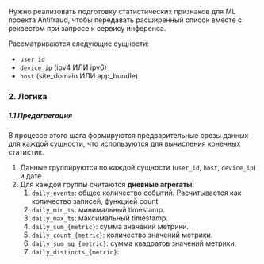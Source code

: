 Нужно реализовать подготовку статистических признаков для ML проекта Antifraud, чтобы передавать расширенный список вместе с реквестом при запросе к сервису инференса.

Рассматриваются следующие сущности:
* `user_id`
* `device_ip` (ipv4 ИЛИ ipv6)
* `host` (site_domain ИЛИ app_bundle)



### 2. Логика
##### 1.1 Предагрегация
В процессе этого шага формируются предварительные срезы данных для каждой сущности, что используются для вычисления конечных статистик.

1. Данные группируются по каждой сущности (`user_id`, `host`, `device_ip`) и дате
2. Для каждой группы считаются **дневные агрегаты**:
	1. `daily_events`: общее количество событий. Расчитывается как количество записей, функцией count
	2. `daily_min_ts`: минимальный timestamp.
	3. `daily_max_ts`: максимальный timestamp.
	4. `daily_sum_{metric}`: сумма значений метрики.
	5. `daily_count_{metric}`: количество значений метрики.
	6. `daily_sum_sq_{metric}`: сумма квадратов значений метрики.
	7. `daily_distincts_{metric}`: 